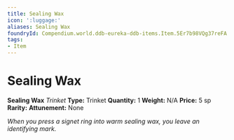 ```yaml
---
title: Sealing Wax
icon: ':luggage:'
aliases: Sealing Wax
foundryId: Compendium.world.ddb-eureka-ddb-items.Item.5Er7b98VQg37reFA
tags:
- Item
---
```


# Sealing Wax

**Sealing Wax**
_Trinket_
**Type:** Trinket
**Quantity:** 1
**Weight:** N/A
**Price:** 5 sp
**Rarity:** 
**Attunement:** None

*When you press a signet ring into warm sealing wax, you leave an identifying mark.*